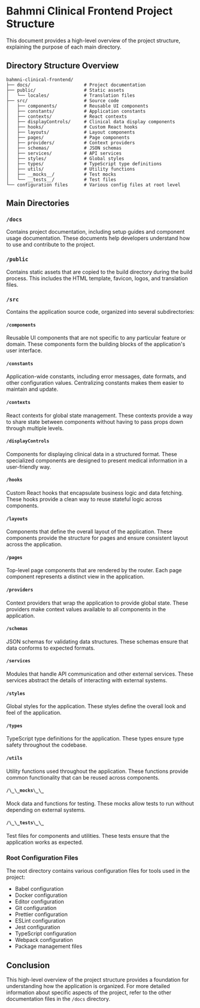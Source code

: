# Bahmni Clinical Frontend Project Structure

This document provides a high-level overview of the project structure, explaining the purpose of each main directory.

## Directory Structure Overview

``` text
bahmni-clinical-frontend/
├── docs/                    # Project documentation
├── public/                  # Static assets
│   └── locales/             # Translation files
├── src/                     # Source code
│   ├── components/          # Reusable UI components
│   ├── constants/           # Application constants
│   ├── contexts/            # React contexts
│   ├── displayControls/     # Clinical data display components
│   ├── hooks/               # Custom React hooks
│   ├── layouts/             # Layout components
│   ├── pages/               # Page components
│   ├── providers/           # Context providers
│   ├── schemas/             # JSON schemas
│   ├── services/            # API services
│   ├── styles/              # Global styles
│   ├── types/               # TypeScript type definitions
│   ├── utils/               # Utility functions
│   ├── __mocks__/           # Test mocks
│   └── __tests__/           # Test files
└── configuration files      # Various config files at root level
```

## Main Directories

### `/docs`

Contains project documentation, including setup guides and component usage documentation. These documents help developers understand how to use and contribute to the project.

### `/public`

Contains static assets that are copied to the build directory during the build process. This includes the HTML template, favicon, logos, and translation files.

### `/src`

Contains the application source code, organized into several subdirectories:

#### `/components`

Reusable UI components that are not specific to any particular feature or domain. These components form the building blocks of the application's user interface.

#### `/constants`

Application-wide constants, including error messages, date formats, and other configuration values. Centralizing constants makes them easier to maintain and update.

#### `/contexts`

React contexts for global state management. These contexts provide a way to share state between components without having to pass props down through multiple levels.

#### `/displayControls`

Components for displaying clinical data in a structured format. These specialized components are designed to present medical information in a user-friendly way.

#### `/hooks`

Custom React hooks that encapsulate business logic and data fetching. These hooks provide a clean way to reuse stateful logic across components.

#### `/layouts`

Components that define the overall layout of the application. These components provide the structure for pages and ensure consistent layout across the application.

#### `/pages`

Top-level page components that are rendered by the router. Each page component represents a distinct view in the application.

#### `/providers`

Context providers that wrap the application to provide global state. These providers make context values available to all components in the application.

#### `/schemas`

JSON schemas for validating data structures. These schemas ensure that data conforms to expected formats.

#### `/services`

Modules that handle API communication and other external services. These services abstract the details of interacting with external systems.

#### `/styles`

Global styles for the application. These styles define the overall look and feel of the application.

#### `/types`

TypeScript type definitions for the application. These types ensure type safety throughout the codebase.

#### `/utils`

Utility functions used throughout the application. These functions provide common functionality that can be reused across components.

#### `/\_\_mocks\_\_`

Mock data and functions for testing. These mocks allow tests to run without depending on external systems.

#### `/\_\_tests\_\_`

Test files for components and utilities. These tests ensure that the application works as expected.

### Root Configuration Files

The root directory contains various configuration files for tools used in the project:

- Babel configuration
- Docker configuration
- Editor configuration
- Git configuration
- Prettier configuration
- ESLint configuration
- Jest configuration
- TypeScript configuration
- Webpack configuration
- Package management files

## Conclusion

This high-level overview of the project structure provides a foundation for understanding how the application is organized. For more detailed information about specific aspects of the project, refer to the other documentation files in the `/docs` directory.
